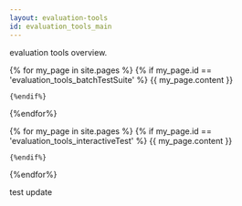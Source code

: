 ```yaml
---
layout: evaluation-tools
id: evaluation_tools_main
---
```


evaluation tools overview.  

{% for my_page in site.pages %}
    {% if my_page.id == 'evaluation_tools_batchTestSuite' %}
        {{ my_page.content }}  
        
    {%endif%}
{%endfor%} 

{% for my_page in site.pages %}
    {% if my_page.id == 'evaluation_tools_interactiveTest' %}
        {{ my_page.content }}  
        
    {%endif%}
{%endfor%} 
  
  
test update
